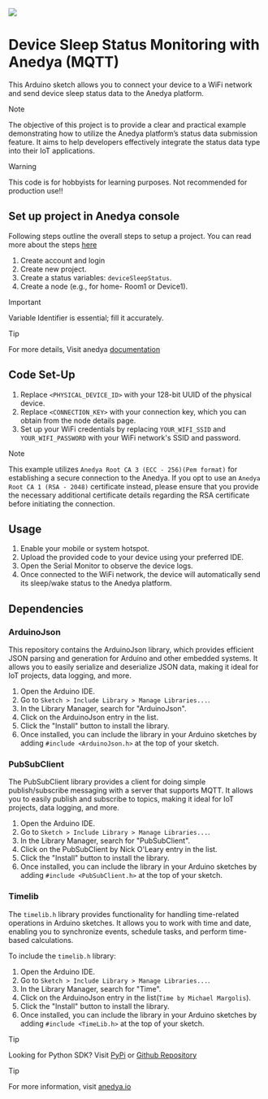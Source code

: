 [<img src="https://img.shields.io/badge/Anedya-Documentation-blue?style=for-the-badge">](https://docs.anedya.io?utm_source=github&utm_medium=link&utm_campaign=github-examples&utm_content=esp32)

# Device Sleep Status Monitoring with Anedya (MQTT)


This Arduino sketch allows you to connect your device to a WiFi network and send device sleep status data to the Anedya platform.

> [!NOTE]
> The objective of this project is to provide a clear and practical example demonstrating how to utilize the Anedya platform’s status data submission feature. It aims to help developers effectively integrate the status data type into their IoT applications.

> [!WARNING]
> This code is for hobbyists for learning purposes. Not recommended for production use!!

## Set up project in Anedya console

Following steps outline the overall steps to setup a project. You can read more about the steps [here](https://docs.anedya.io/getting-started/project-setup/)

1. Create account and login
2. Create new project.
3. Create a status variables: `deviceSleepStatus`.
4. Create a node (e.g., for home- Room1 or Device1).

> [!IMPORTANT]
> Variable Identifier is essential; fill it accurately.

 > [!TIP]
 > For more details, Visit anedya [documentation](https://docs.anedya.io?utm_source=github&utm_medium=link&utm_campaign=github-examples&utm_content=esp32)


## Code Set-Up

1. Replace `<PHYSICAL_DEVICE_ID>` with your 128-bit UUID of the physical device.
2. Replace `<CONNECTION_KEY>` with your connection key, which you can obtain from the node details page.
3. Set up your WiFi credentials by replacing `YOUR_WIFI_SSID` and `YOUR_WIFI_PASSWORD` with your WiFi network's SSID and password.

> [!NOTE] 
> This example utilizes `Anedya Root CA 3 (ECC - 256)(Pem format)` for establishing a secure connection to the Anedya. If you opt to use an `Anedya Root CA 1 (RSA - 2048)` certificate instead, please ensure that you provide the necessary additional certificate details regarding the RSA certificate before initiating the connection.

## Usage

1. Enable your mobile or system hotspot.
2. Upload the provided code to your device using your preferred IDE.
3. Open the Serial Monitor to observe the device logs.
4. Once connected to the WiFi network, the device will automatically send its sleep/wake status to the Anedya platform.


## Dependencies

### ArduinoJson

This repository contains the ArduinoJson library, which provides efficient JSON parsing and generation for Arduino and other embedded systems. It allows you to easily serialize and deserialize JSON data, making it ideal for IoT projects, data logging, and more.

1. Open the Arduino IDE.
2. Go to `Sketch > Include Library > Manage Libraries...`.
3. In the Library Manager, search for "ArduinoJson".
4. Click on the ArduinoJson entry in the list.
5. Click the "Install" button to install the library.
6. Once installed, you can include the library in your Arduino sketches by adding `#include <ArduinoJson.h>` at the top of your sketch.

### PubSubClient
The PubSubClient library provides a client for doing simple publish/subscribe messaging with a server that supports MQTT. It allows you to easily publish and subscribe to topics, making it ideal for IoT projects, data logging, and more.

1. Open the Arduino IDE.
2. Go to `Sketch > Include Library > Manage Libraries...`.
3. In the Library Manager, search for "PubSubClient".
4. Click on the PubSubClient by Nick O'Leary entry in the list.
5. Click the "Install" button to install the library.
6. Once installed, you can include the library in your Arduino sketches by adding `#include <PubSubClient.h>` at the top of your sketch.


### Timelib

The `timelib.h` library provides functionality for handling time-related operations in Arduino sketches. It allows you to work with time and date, enabling you to synchronize events, schedule tasks, and perform time-based calculations.

To include the `timelib.h` library:

1. Open the Arduino IDE.
2. Go to `Sketch > Include Library > Manage Libraries...`.
3. In the Library Manager, search for "Time".
4. Click on the ArduinoJson entry in the list(`Time by Michael Margolis`).
5. Click the "Install" button to install the library.
6. Once installed, you can include the library in your Arduino sketches by adding `#include <TimeLib.h>` at the top of your sketch.

> [!TIP]
> Looking for Python SDK? Visit [PyPi](https://pypi.org/project/anedya-dev-sdk/) or [Github Repository](https://github.com/anedyaio/anedya-dev-sdk-pyhton)

>[!TIP]
> For more information, visit [anedya.io](https://anedya.io/?utm_source=github&utm_medium=link&utm_campaign=github-examples&utm_content=esp32)
